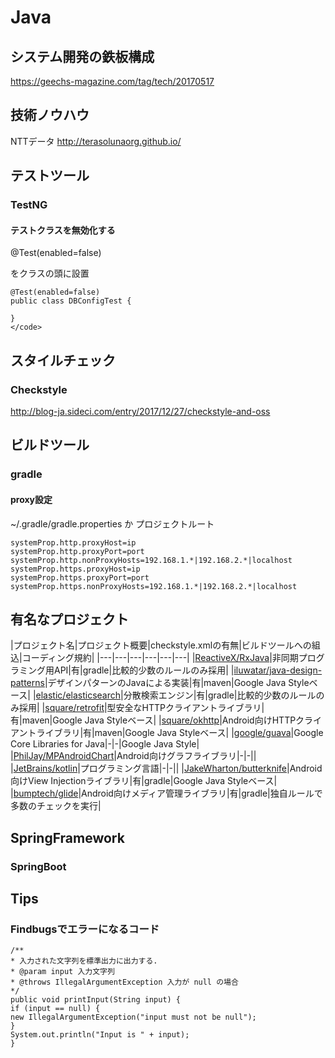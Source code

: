 # Java

## システム開発の鉄板構成

https://geechs-magazine.com/tag/tech/20170517

## 技術ノウハウ

NTTデータ
http://terasolunaorg.github.io/

## テストツール

### TestNG

#### テストクラスを無効化する

@Test(enabled=false)

をクラスの頭に設置


~~~
@Test(enabled=false)
public class DBConfigTest {

}
</code>
~~~

## スタイルチェック

### Checkstyle

http://blog-ja.sideci.com/entry/2017/12/27/checkstyle-and-oss

## ビルドツール

### gradle

#### proxy設定

~/.gradle/gradle.properties
か
プロジェクトルート

```
systemProp.http.proxyHost=ip
systemProp.http.proxyPort=port
systemProp.http.nonProxyHosts=192.168.1.*|192.168.2.*|localhost
systemProp.https.proxyHost=ip
systemProp.https.proxyPort=port
systemProp.https.nonProxyHosts=192.168.1.*|192.168.2.*|localhost
```

## 有名なプロジェクト

|プロジェクト名|プロジェクト概要|checkstyle.xmlの有無|ビルドツールへの組込|コーディング規約|
|---|---|---|---|---|---|
|[ReactiveX/RxJava](https://github.com/ReactiveX/RxJava)|非同期プログラミング用API|有|gradle|比較的少数のルールのみ採用|
|[iluwatar/java-design-patterns](https://github.com/iluwatar/java-design-patterns)|デザインパターンのJavaによる実装|有|maven|Google Java Styleベース|
|[elastic/elasticsearch](https://github.com/elastic/elasticsearch)|分散検索エンジン|有|gradle|比較的少数のルールのみ採用|
|[square/retrofit](https://github.com/square/retrofit)|型安全なHTTPクライアントライブラリ|有|maven|Google Java Styleベース|
|[square/okhttp](https://github.com/square/okhttp)|Android向けHTTPクライアントライブラリ|有|maven|Google Java Styleベース|
|[google/guava](https://github.com/google/guava)|Google Core Libraries for Java|-|-|Google Java Style|
|[PhilJay/MPAndroidChart](https://github.com/PhilJay/MPAndroidChart)|Android向けグラフライブラリ|-|-||
|[JetBrains/kotlin](https://github.com/JetBrains/kotlin)|プログラミング言語|-|-||
|[JakeWharton/butterknife](https://github.com/JakeWharton/butterknife)|Android向けView Injectionライブラリ|有|gradle|Google Java Styleベース|
|[bumptech/glide](https://github.com/bumptech/glide)|Android向けメディア管理ライブラリ|有|gradle|独自ルールで多数のチェックを実行|


## SpringFramework

### SpringBoot




## Tips

### Findbugsでエラーになるコード

~~~
/**
* 入力された文字列を標準出力に出力する.
* @param input 入力文字列
* @throws IllegalArgumentException 入力が null の場合
*/
public void printInput(String input) {
if (input == null) {
new IllegalArgumentException("input must not be null");
}
System.out.println("Input is " + input);
}
~~~



